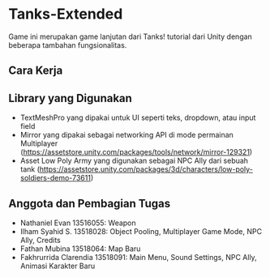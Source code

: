 
# Tanks-Extended

Game ini merupakan game lanjutan dari Tanks! tutorial dari Unity dengan beberapa tambahan fungsionalitas.

## Cara Kerja

## Library yang Digunakan
- TextMeshPro yang dipakai untuk UI seperti teks, dropdown, atau input field
- Mirror yang dipakai sebagai networking API di mode permainan Multiplayer (https://assetstore.unity.com/packages/tools/network/mirror-129321)
- Asset Low Poly Army yang digunakan sebagai NPC Ally dari sebuah tank (https://assetstore.unity.com/packages/3d/characters/low-poly-soldiers-demo-73611)


## Anggota dan Pembagian Tugas
- Nathaniel Evan 13516055: Weapon
- Ilham Syahid S. 13518028: Object Pooling, Multiplayer Game Mode, NPC Ally, Credits
- Fathan Mubina 13518064: Map Baru
- Fakhrurrida Clarendia 13518091: Main Menu, Sound Settings, NPC Ally, Animasi Karakter Baru
